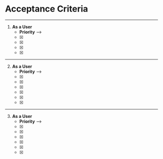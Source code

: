# Acceptance Criteria 
--------------------------------------------------------------------------------------------------------------------------------------------------
1. **As a User** 
      - **Priority** --> 
      - [X] 
      - [X] 
      - [X] 
      - [X]
--------------------------------------------------------------------------------------------------------------------------------------------------

2.  **As a User**  
      - **Priority** --> 
      - [X] 
      - [X]  
      - [X] 
      - [X] 
      - [X] 
      - [X] 
--------------------------------------------------------------------------------------------------------------------------------------------------

3.  **As a User** 
      - **Priority** --> 
      - [x] 
      - [X] 
      - [X] 
      - [X] 
      - [X]  
      - [X] 
